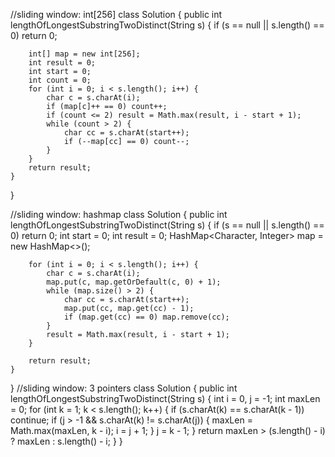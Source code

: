 //sliding window: int[256]
class Solution {
    public int lengthOfLongestSubstringTwoDistinct(String s) {
        if (s == null || s.length() == 0) return 0;
        
        int[] map = new int[256];
        int result = 0;
        int start = 0;
        int count = 0;
        for (int i = 0; i < s.length(); i++) {
            char c = s.charAt(i);
            if (map[c]++ == 0) count++;
            if (count <= 2) result = Math.max(result, i - start + 1);
            while (count > 2) {
                char cc = s.charAt(start++);
                if (--map[cc] == 0) count--;
            }
        }
        return result;
    }
}

//sliding window: hashmap
class Solution {
    public int lengthOfLongestSubstringTwoDistinct(String s) {
        if (s == null || s.length() == 0) return 0;
        int start = 0;
        int result = 0;
        HashMap<Character, Integer> map = new HashMap<>();
        
        for (int i = 0; i < s.length(); i++) {
            char c = s.charAt(i);
            map.put(c, map.getOrDefault(c, 0) + 1);
            while (map.size() > 2) {
                char cc = s.charAt(start++);
                map.put(cc, map.get(cc) - 1);
                if (map.get(cc) == 0) map.remove(cc);
            }
            result = Math.max(result, i - start + 1);
        }
        
        return result;
    }
}
//sliding window: 3 pointers
class Solution {
    public int lengthOfLongestSubstringTwoDistinct(String s) {
        int i = 0, j = -1;
        int maxLen = 0;
        for (int k = 1; k < s.length(); k++) {
            if (s.charAt(k) == s.charAt(k - 1)) continue;
            if (j > -1 && s.charAt(k) != s.charAt(j)) {
                maxLen = Math.max(maxLen, k - i);
                i = j + 1;
            }
            j = k - 1;
        }
        return maxLen > (s.length() - i) ? maxLen : s.length() - i;
    }
}